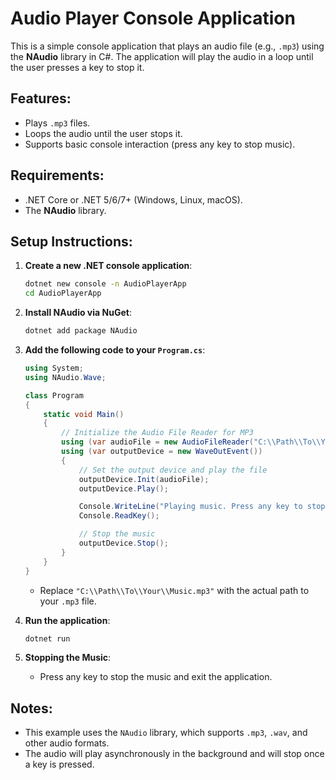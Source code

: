 # Audio Player Console Application

This is a simple console application that plays an audio file (e.g., `.mp3`) using the **NAudio** library in C#. The application will play the audio in a loop until the user presses a key to stop it.

## Features:
- Plays `.mp3` files.
- Loops the audio until the user stops it.
- Supports basic console interaction (press any key to stop music).

## Requirements:
- .NET Core or .NET 5/6/7+ (Windows, Linux, macOS).
- The **NAudio** library.

## Setup Instructions:

1. **Create a new .NET console application**:
    ```bash
    dotnet new console -n AudioPlayerApp
    cd AudioPlayerApp
    ```

2. **Install NAudio via NuGet**:
    ```bash
    dotnet add package NAudio
    ```

3. **Add the following code to your `Program.cs`**:

    ```csharp
    using System;
    using NAudio.Wave;

    class Program
    {
        static void Main()
        {
            // Initialize the Audio File Reader for MP3
            using (var audioFile = new AudioFileReader("C:\\Path\\To\\Your\\Music.mp3"))
            using (var outputDevice = new WaveOutEvent())
            {
                // Set the output device and play the file
                outputDevice.Init(audioFile);
                outputDevice.Play();

                Console.WriteLine("Playing music. Press any key to stop...");
                Console.ReadKey();

                // Stop the music
                outputDevice.Stop();
            }
        }
    }
    ```

    - Replace `"C:\\Path\\To\\Your\\Music.mp3"` with the actual path to your `.mp3` file.

4. **Run the application**:
    ```bash
    dotnet run
    ```

5. **Stopping the Music**:
    - Press any key to stop the music and exit the application.

## Notes:
- This example uses the `NAudio` library, which supports `.mp3`, `.wav`, and other audio formats.
- The audio will play asynchronously in the background and will stop once a key is pressed.
